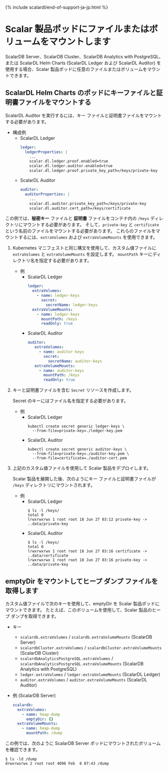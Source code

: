 {% include scalardl/end-of-support-ja-jp.html %}

# Scalar 製品ポッドにファイルまたはボリュームをマウントします

ScalarDB Server、ScalarDB Cluster、ScalarDB Analytics with PostgreSQL、または ScalarDL Helm Charts (ScalarDL Ledger および ScalarDL Auditor) を使用する場合、Scalar 製品ポッドに任意のファイルまたはボリュームをマウントできます。

## ScalarDL Helm Charts のポッドにキーファイルと証明書ファイルをマウントする

ScalarDL Auditor を実行するには、キー ファイルと証明書ファイルをマウントする必要があります。

* 構成例
    * ScalarDL Ledger
      ```yaml
      ledger:
        ledgerProperties: |
          ...
          scalar.dl.ledger.proof.enabled=true
          scalar.dl.ledger.auditor.enabled=true
          scalar.dl.ledger.proof.private_key_path=/keys/private-key
      ```
    * ScalarDL Auditor
      ```yaml
      auditor:
        auditorProperties: |
          ...
          scalar.dl.auditor.private_key_path=/keys/private-key
          scalar.dl.auditor.cert_path=/keys/certificate
      ```

この例では、**秘密キー** ファイルと **証明書** ファイルをコンテナ内の `/keys` ディレクトリにマウントする必要があります。 そして、`private-key` と `certificate` という名前のファイルをマウントする必要があります。 これらのファイルをマウントするには、`extraVolumes` および `extraVolumeMounts` を使用できます。

1. Kubernetes マニフェストと同じ構文を使用して、カスタム値ファイルに `extraVolumes` と `extraVolumeMounts` を設定します。 `mountPath` キーにディレクトリ名を指定する必要があります。
   * 例
        * ScalarDL Ledger
          ```yaml
          ledger:
            extraVolumes:
              - name: ledger-keys
                secret:
                  secretName: ledger-keys
            extraVolumeMounts:
              - name: ledger-keys
                mountPath: /keys
                readOnly: true
          ```
       * ScalarDL Auditor
         ```yaml
         auditor:
            extraVolumes:
              - name: auditor-keys
                secret:
                  secretName: auditor-keys
            extraVolumeMounts:
              - name: auditor-keys
                mountPath: /keys
                readOnly: true
          ```

1. キーと証明書ファイルを含む `Secret` リソースを作成します。

   Secret のキーにはファイル名を指定する必要があります。

   * 例
       * ScalarDL Ledger
         ```console
         kubectl create secret generic ledger-keys \
           --from-file=private-key=./ledger-key.pem
         ```
       * ScalarDL Auditor
         ```console
         kubectl create secret generic auditor-keys \
           --from-file=private-key=./auditor-key.pem \
           --from-file=certificate=./auditor-cert.pem
         ```

1. 上記のカスタム値ファイルを使用して Scalar 製品をデプロイします。

   Scalar 製品を展開した後、次のようにキー ファイルと証明書ファイルが `/keys` ディレクトリにマウントされます。

   * 例
       * ScalarDL Ledger
         ```console
         $ ls -l /keys/
         total 0
         lrwxrwxrwx 1 root root 18 Jun 27 03:12 private-key -> ..data/private-key
         ```
       * ScalarDL Auditor
         ```console
         $ ls -l /keys/
         total 0
         lrwxrwxrwx 1 root root 18 Jun 27 03:16 certificate -> ..data/certificate
         lrwxrwxrwx 1 root root 18 Jun 27 03:16 private-key -> ..data/private-key
         ```

## emptyDir をマウントしてヒープ ダンプ ファイルを取得します

カスタム値ファイルで次のキーを使用して、emptyDir を Scalar 製品ポッドにマウントできます。 たとえば、このボリュームを使用して、Scalar 製品のヒープ ダンプを取得できます。

* キー
  * `scalardb.extraVolumes` / `scalardb.extraVolumeMounts` (ScalarDB Server)
  * `scalardbCluster.extraVolumes` / `scalardbCluster.extraVolumeMounts` (ScalarDB Cluster)
  * `scalardbAnalyticsPostgreSQL.extraVolumes` / `scalardbAnalyticsPostgreSQL.extraVolumeMounts` (ScalarDB Analytics with PostgreSQL)
  * `ledger.extraVolumes` / `ledger.extraVolumeMounts` (ScalarDL Ledger)
  * `auditor.extraVolumes` / `auditor.extraVolumeMounts` (ScalarDL Auditor)

* 例 (ScalarDB Server)
  ```yaml
  scalardb:
    extraVolumes:
      - name: heap-dump
        emptyDir: {}
    extraVolumeMounts:
      - name: heap-dump
        mountPath: /dump
  ```

この例では、次のように ScalarDB Server ポッドにマウントされたボリュームを確認できます。

```console
$ ls -ld /dump
drwxrwxrwx 2 root root 4096 Feb  6 07:43 /dump
```
